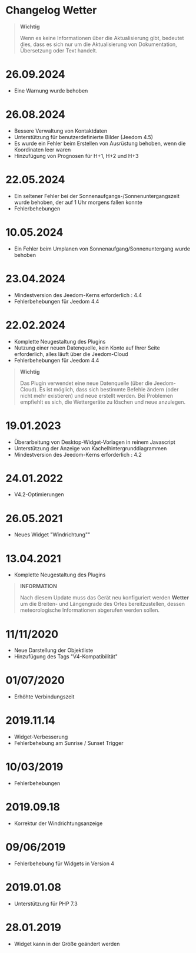 # Changelog Wetter

>**Wichtig**
>
>Wenn es keine Informationen über die Aktualisierung gibt, bedeutet dies, dass es sich nur um die Aktualisierung von Dokumentation, Übersetzung oder Text handelt.

# 26.09.2024

- Eine Warnung wurde behoben

# 26.08.2024

- Bessere Verwaltung von Kontaktdaten
- Unterstützung für benutzerdefinierte Bilder (Jeedom 4.5)
- Es wurde ein Fehler beim Erstellen von Ausrüstung behoben, wenn die Koordinaten leer waren
- Hinzufügung von Prognosen für H+1, H+2 und H+3

# 22.05.2024

- Ein seltener Fehler bei der Sonnenaufgangs-/Sonnenuntergangszeit wurde behoben, der auf 1 Uhr morgens fallen konnte
- Fehlerbehebungen

# 10.05.2024

- Ein Fehler beim Umplanen von Sonnenaufgang/Sonnenuntergang wurde behoben

# 23.04.2024

- Mindestversion des Jeedom-Kerns erforderlich : 4.4
- Fehlerbehebungen für Jeedom 4.4

# 22.02.2024

- Komplette Neugestaltung des Plugins
- Nutzung einer neuen Datenquelle, kein Konto auf Ihrer Seite erforderlich, alles läuft über die Jeedom-Cloud
- Fehlerbehebungen für Jeedom 4.4

>**Wichtig**
>
>Das Plugin verwendet eine neue Datenquelle (über die Jeedom-Cloud). Es ist möglich, dass sich bestimmte Befehle ändern (oder nicht mehr existieren) und neue erstellt werden. Bei Problemen empfiehlt es sich, die Wettergeräte zu löschen und neue anzulegen.

# 19.01.2023

- Überarbeitung von Desktop-Widget-Vorlagen in reinem Javascript
- Unterstützung der Anzeige von Kachelhintergrunddiagrammen
- Mindestversion des Jeedom-Kerns erforderlich : 4.2

# 24.01.2022

- V4.2-Optimierungen

# 26.05.2021

- Neues Widget "Windrichtung""

# 13.04.2021

- Komplette Neugestaltung des Plugins

>**INFORMATION**
>
>Nach diesem Update muss das Gerät neu konfiguriert werden **Wetter** um die Breiten- und Längengrade des Ortes bereitzustellen, dessen meteorologische Informationen abgerufen werden sollen.

# 11/11/2020

- Neue Darstellung der Objektliste
- Hinzufügung des Tags "V4-Kompatibilität"

# 01/07/2020

- Erhöhte Verbindungszeit

# 2019.11.14

- Widget-Verbesserung
- Fehlerbehebung am Sunrise / Sunset Trigger

# 10/03/2019

- Fehlerbehebungen

# 2019.09.18

- Korrektur der Windrichtungsanzeige

# 09/06/2019

- Fehlerbehebung für Widgets in Version 4

# 2019.01.08

- Unterstützung für PHP 7.3

# 28.01.2019

- Widget kann in der Größe geändert werden

